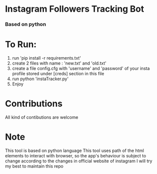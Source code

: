 # Instagram Followers Tracking Bot
### Based on python
# To Run:
1. run 'pip install -r requirements.txt'
2. create 2 files with name : 'new.txt' and 'old.txt'
3. create a file config.cfg with 'username' and 'password' of your insta profile stored under [creds] section in this file
4. run python 'instaTracker.py'
5. Enjoy
# Contributions
All kind of contibutions are welcome
# Note 
This tool is based on python language
This tool uses path of the html elements to interact with browser, so the app's behaviour is subject to change according to the changes in official website of instagram
I will try my best to maintain this repo